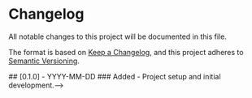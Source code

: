 # Changelog

All notable changes to this project will be documented in this file.

The format is based on [Keep a Changelog](https://keepachangelog.com/en/1.0.0/), and this project adheres to [Semantic Versioning](https://semver.org/spec/v2.0.0.html).
<!--
## [Unreleased]
- Add new changes here before the next release.

## [1.0.0] - YYYY-MM-DD
### Added
- Initial release of the project.

<!-- Add future versions below -->

<!-->
## [0.1.0] - YYYY-MM-DD
### Added
- Project setup and initial development.-->
